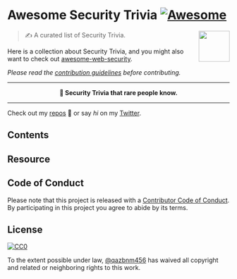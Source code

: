 # Awesome Security Trivia [![Awesome](https://cdn.rawgit.com/sindresorhus/awesome/d7305f38d29fed78fa85652e3a63e154dd8e8829/media/badge.svg)](https://github.com/sindresorhus/awesome)

<img src="https://upload.wikimedia.org/wikipedia/en/archive/2/27/20100328194043%21Trivia.png" align="right" width="70">

> ✍️ A curated list of Security Trivia.

Here is a collection about Security Trivia, and you might also want to check out [awesome-web-security](https://github.com/qazbnm456/awesome-web-security).

*Please read the [contribution guidelines](CONTRIBUTING.md) before contributing.*

---

<p align="center"><b>🌈 Security Trivia that rare people know.</b></p>

---

Check out my [repos](https://github.com/qazbnm456) 🐾 or say *hi* on my [Twitter](https://twitter.com/qazbnm456).

## Contents

## Resource

## Code of Conduct

Please note that this project is released with a [Contributor Code of Conduct](code-of-conduct.md). By participating in this project you agree to abide by its terms.

## License

[![CC0](http://mirrors.creativecommons.org/presskit/buttons/88x31/svg/cc-zero.svg)](https://creativecommons.org/publicdomain/zero/1.0/)

To the extent possible under law, [@qazbnm456](https://qazbnm456.github.io/) has waived all copyright and related or neighboring rights to this work.
